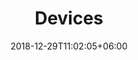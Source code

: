 ---
title: "Devices"
date: 2018-12-29T11:02:05+06:00
icon: "ti-panel"
description: "Lean about supported devices by Sinric Pro"
type : "pages"
---